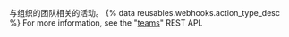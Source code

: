 与组织的团队相关的活动。 {% data reusables.webhooks.action_type_desc %} For more information, see the "[teams](/v3/teams/)" REST API.
